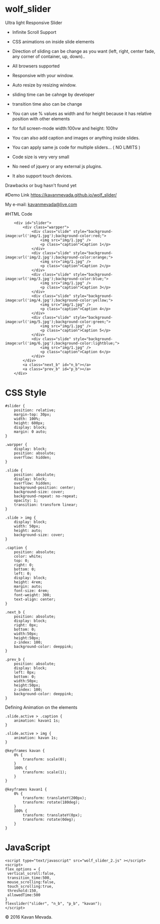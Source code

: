 # wolf_slider

Ultra light Responsive Slider

- Infinite Scroll Support
- CSS animations on inside slide elements
- Direction of sliding can be change as you want (left, right, center fade, any corner of container, up, down)..
- All browsers supported
- Responsive with your window.
- Auto resize by resizing window.
- sliding time can be cahnge by developer
- transition time also can be change
- You can use % values as width and for height because it has relative position with other elements
- for full screen-mode width:100vw and height: 100hv
- You can also add caption and images or anything inside slides.


- You can apply same js code for multiple sliders... ( NO LIMITS )
- Code size is very very small
- No need of jquery or any external js plugins.
- It also support touch devices.


Drawbacks or bug hasn't found yet


#Demo
Link https://kavanmevada.github.io/wolf_slider/

My e-mail: kavanmevada@live.com


#HTML Code
```
	<div id="slider">
		<div class="warpper">
			<div class="slide" style="background-image:url('img/1.jpg');background-color:red;">
				<img src="img/1.jpg" />
				<p class="caption">Caption 1</p>
			</div>
			<div class="slide" style="background-image:url('img/2.jpg');background-color:orange;">
				<img src="img/1.jpg" />
				<p class="caption">Caption 2</p>
			</div>
			<div class="slide" style="background-image:url('img/3.jpg');background-color:blue;">
				<img src="img/1.jpg" />
				<p class="caption">Caption 3</p>
			</div>
			<div class="slide" style="background-image:url('img/4.jpg');background-color:yellow;">
				<img src="img/1.jpg" />
				<p class="caption">Caption 4</p>
			</div>
			<div class="slide" style="background-image:url('img/5.jpg');background-color:green;">
				<img src="img/1.jpg" />
				<p class="caption">Caption 5</p>
			</div>
			<div class="slide" style="background-image:url('img/6.jpg');background-color:lightblue;">
				<img src="img/1.jpg" />
				<p class="caption">Caption 6</p>
			</div>
		</div>
		<a class="next_b" id="n_b"></a>
		<a class="prev_b" id="p_b"></a>
	</div>
```

# CSS Style
```
#slider {
	position: relative;
	margin-top: 30px;
	width: 100%;
	height: 600px;
	display: block;
	margin: 0 auto;
}

.warpper {
	display: block;
	position: absolute;
	overflow: hidden;
}

.slide {
	position: absolute;
	display: block;
	overflow: hidden;
	background-position: center;
	background-size: cover;
	background-repeat: no-repeat;
	opacity: 1;
	transition: transform linear;
}

.slide > img {
	display: block;
	width: 50px;
	height: auto;
	background-size: cover;
}

.caption {
	position: absolute;
	color: white;
	top: 0;
	right: 0;
	bottom: 0;
	left: 0;
	display: block;
	height: 4rem;
	margin: auto;
	font-size: 4rem;
	font-weight: 300;
	text-align: center;
}

.next_b {
	position: absolute;
	display: block;
	right: 0px;
	bottom: 0;
	width:50px;
	height:50px;
	z-index: 100;
	background-color: deeppink;
}

.prev_b {
	position: absolute;
	display: block;
	left: 0px;
	bottom: 0;
	width:50px;
	height:50px;
	z-index: 100;
	background-color: deeppink;
}
```
Defining Animation on the elements

```
.slide.active > .caption {
	animation: kavan1 1s;
}

.slide.active > img {
	animation: kavan 1s;
}

@keyframes kavan {
	0% {
		transform: scale(0);
	}
	100% {
		transform: scale(1);
	}
}

@keyframes kavan1 {
	0% {
		transform: translateY(200px);
		transform: rotate(180deg);
	}
	100% {
		transform: translateY(0px);
		transform: rotate(0deg);
	}
}
```

# JavaScript
```
<script type="text/javascript" src="wolf_slider_2.js" ></script>
<script>
flex_options = {
 vertical_scroll:false,
 transition_time:500,
 mouse_scrolling:false,
 touch_scrolling:true,
 threshold:150,
 allowedTime:500
}
flexslider("slider", "n_b", "p_b", "kavan");
</script>
```

© 2016 Kavan Mevada.
